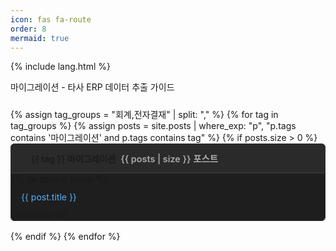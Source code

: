 ```yaml
---
icon: fas fa-route
order: 8
mermaid: true
---
```

{% include lang.html %}

마이그레이션 - 타사 ERP 데이터 추출 가이드

<div class="category-root">
  {% assign tag_groups = "회계,전자결재" | split: "," %}
  {% for tag in tag_groups %}
    {% assign posts = site.posts | where_exp: "p", "p.tags contains '마이그레이션' and p.tags contains tag" %}
    {% if posts.size > 0 %}
      <div class="folder-box">
        <div class="folder-header open"
             onclick="this.classList.toggle('open'); this.nextElementSibling.classList.toggle('hidden')">
          <i class="far fa-folder-open fa-fw text-muted"></i>
          {{ tag }} 마이그레이션
          <small class="text-muted">{{ posts | size }} 포스트</small>
          <i class="fas fa-chevron-down arrow-icon"></i>
        </div>
        <ul class="folder-list">
          {% for post in posts %}
            <li class="folder-item">
              <a href="{{ post.url | relative_url }}">{{ post.title }}</a>
            </li>
          {% endfor %}
        </ul>
      </div>
    {% endif %}
  {% endfor %}
</div>

<style>
.category-root {
  margin-top: 1.5rem;
}
.folder-box {
  background: #1e1e1e;
  border: 1px solid #333;
  border-radius: 6px;
  margin-bottom: 1rem;
  overflow: hidden;
}
.folder-header {
  display: flex;
  align-items: center;
  padding: 0.75rem 1rem;
  font-weight: 600;
  cursor: pointer;
  background: #2a2a2a;
  border-bottom: 1px solid #333;
}
.folder-header i {
  margin-right: 0.5rem;
}
.folder-header .text-muted {
  margin-left: 0.5rem;
  color: #aaa;
  font-size: 0.9rem;
}
.arrow-icon {
  margin-left: auto;
  color: #aaa;
  transition: transform 0.2s ease;
}
.folder-header.open .arrow-icon {
  transform: rotate(180deg);
}
.folder-list {
  list-style: none;
  margin: 0;
  padding: 0;
  border-top: 1px solid #333;
}
.folder-list.hidden {
  display: none;
}
.folder-item {
  padding: 0.75rem 1rem;
  border-bottom: 1px solid #333;
}
.folder-item:last-child {
  border-bottom: none;
}
.folder-item a {
  color: #59afff;
  text-decoration: none;
}
.folder-item a:hover {
  text-decoration: underline;
}
</style>
